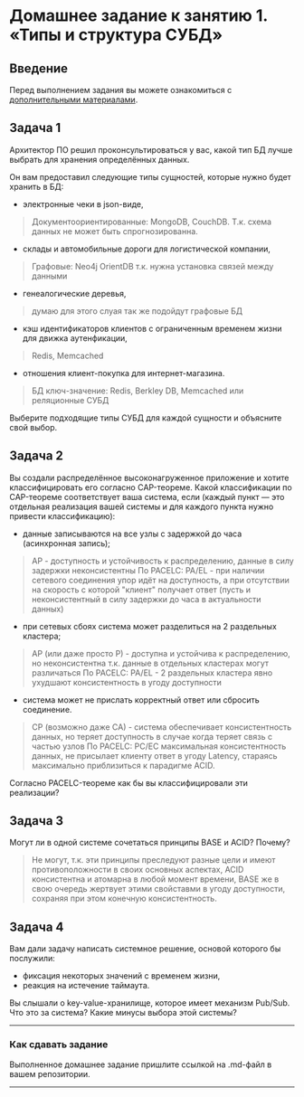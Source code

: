 # Домашнее задание к занятию 1. «Типы и структура СУБД»

## Введение

Перед выполнением задания вы можете ознакомиться с 
[дополнительными материалами](https://github.com/netology-code/virt-homeworks/tree/virt-11/additional).

## Задача 1

Архитектор ПО решил проконсультироваться у вас, какой тип БД 
лучше выбрать для хранения определённых данных.

Он вам предоставил следующие типы сущностей, которые нужно будет хранить в БД:

- электронные чеки в json-виде,
> Документоориентированные: MongoDB, CouchDB. Т.к. схема данных не может быть спрогнозированна.
- склады и автомобильные дороги для логистической компании,
> Графовые: Neo4j OrientDB т.к. нужна установка связей между данными
- генеалогические деревья,
> думаю для этого слуая так же подойдут графовые БД
- кэш идентификаторов клиентов с ограниченным временем жизни для движка аутенфикации,
> Redis, Memcached
- отношения клиент-покупка для интернет-магазина.
> БД ключ-значение: Redis, Berkley DB, Memcached или реляционные СУБД

Выберите подходящие типы СУБД для каждой сущности и объясните свой выбор.

## Задача 2

Вы создали распределённое высоконагруженное приложение и хотите классифицировать его согласно 
CAP-теореме. Какой классификации по CAP-теореме соответствует ваша система, если 
(каждый пункт — это отдельная реализация вашей системы и для каждого пункта нужно привести классификацию):

- данные записываются на все узлы с задержкой до часа (асинхронная запись);
> AP - доступность и устойчивость к распределению, данные в силу задержки неконсистентны
> По PACELC: PA/EL - при наличии сетевого соединения упор идёт на доступность, а при отсутствии на скорость с которой "клиент" получает ответ (пусть и неконсистентный в силу задержки до часа в актуальности данных)

- при сетевых сбоях система может разделиться на 2 раздельных кластера;
> AP (или даже просто P) - доступна и устойчива к распределению, но неконсистентна т.к. данные в отдельных кластерах могут различаться
> По PACELC: PA/EL - 2 раздельных кластера явно ухудшают консистентность в угоду доступности

- система может не прислать корректный ответ или сбросить соединение.
> CP (возможно даже CA) - система обеспечивает консистентность данных, но теряет доступность в случае когда теряет связь с частью узлов
> По PACELC: PC/EC максимальная консистентность данных, не присылает клиенту ответ в угоду Latency, стараясь максимально приблизиться к парадигме ACID.

Согласно PACELC-теореме как бы вы классифицировали эти реализации?

## Задача 3

Могут ли в одной системе сочетаться принципы BASE и ACID? Почему?

> Не могут, т.к. эти принципы преследуют разные цели и имеют противоположности в своих основных аспектах, ACID консистентна и атомарна в любой момент времени, 
  BASE же в свою очередь жертвует этими свойставми в угоду доступности, сохраняя при этом конечную консистентность.

## Задача 4

Вам дали задачу написать системное решение, основой которого бы послужили:

- фиксация некоторых значений с временем жизни,
- реакция на истечение таймаута.

Вы слышали о key-value-хранилище, которое имеет механизм Pub/Sub. 
Что это за система? Какие минусы выбора этой системы?

---

### Как cдавать задание

Выполненное домашнее задание пришлите ссылкой на .md-файл в вашем репозитории.

---

